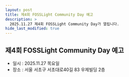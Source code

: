 ```yaml
---
layout: post
title: 제4회 FOSSLight Community Day 예고
description: >
  2025.11.27 제4회 FOSSLight Community Day가 열립니다.
hide_last_modified: true
---
```


## 제4회 FOSSLight Community Day 예고
 - 일시 : 2025.11.27 목요일
 - 장소 : 서울 서초구 서초대로40길 83 우제빌딩 2층
